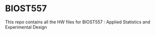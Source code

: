 # BIOST557
This repo contains all the HW files for BIOST557 : Applied Statistics and Experimental Design
